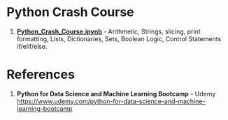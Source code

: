 # Python Crash Course 

1.  **[Python_Crash_Course.ipynb](https://github.com/nkuhta/Data-Science-and-Machine-Learning-Bootcamp/blob/master/2.%20Python%20Crash%20Course/Python_Crash_Course.ipynb)** - Arithmetic, Strings, slicing, print formatting, Lists, Dictionaries, Sets, Boolean Logic, Control Statements if/elif/else.  


#  References
1.  **Python for Data Science and Machine Learning Bootcamp** - Udemy   
	https://www.udemy.com/python-for-data-science-and-machine-learning-bootcamp

